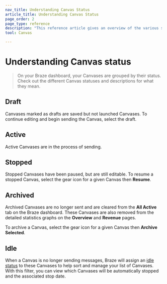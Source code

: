 ```yaml
---
nav_title: Understanding Canvas Status
article_title: Understanding Canvas Status
page_order: 2
page_type: reference
description: "This reference article gives an overview of the various statuses a Canvas can have and what they mean."
tool: Canvas

---
```


# Understanding Canvas status

> On your Braze dashboard, your Canvases are grouped by their status. Check out the different Canvas statuses and descriptions for what they mean.

## Draft

Canvases marked as drafts are saved but not launched Canvases. To continue editing and begin sending the Canvas, select the draft.

## Active

Active Canvases are in the process of sending.

## Stopped

Stopped Canvases have been paused, but are still editable. To resume a stopped Canvas, select the <i class="fas fa-cog"></i> gear icon for a given Canvas then **Resume**.

## Archived

Archived Canvases are no longer sent and are cleared from the **All Active** tab on the Braze dashboard. These Canvases are also removed from the detailed statistics graphs on the **Overview** and **Revenue** pages.

To archive a Canvas, select the <i class="fas fa-cog"></i> gear icon for a given Canvas then **Archive Selected**.

## Idle

When a Canvas is no longer sending messages, Braze will assign an [idle status]({{site.baseurl}}/idle_campaigns_canvases/) to these Canvases to help sort and manage your list of Canvases. With this filter, you can view which Canvases will be automatically stopped and the associated stop date.
